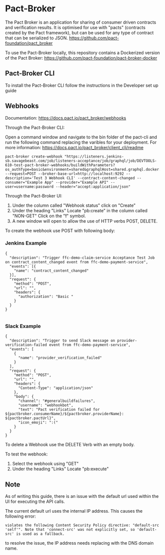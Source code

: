 # Pact-Broker
 
The Pact Broker is an application for sharing of consumer driven contracts and verification results. It is optimised for use with "pacts" (contracts created by the Pact framework), but can be used for any type of contract that can be serialized to JSON. https://github.com/pact-foundation/pact_broker
 
To use the Pact-Broker locally, this repository contains a Dockerized version of the Pact Broker:
https://github.com/pact-foundation/pact-broker-docker
 
## Pact-Broker CLI
To install the Pact-Broker CLI follow the instructions in the Developer set up guide
 
## Webhooks
 
Documentation:
https://docs.pact.io/pact_broker/webhooks
 
Through the Pact-Broker CLI:
 
Open a command window and navigate to the bin folder of the pact-cli and run the following command replacing the varibles for your deployment. For more information: https://docs.pact.io/pact_broker/client_cli/readme
 
```
pact-broker create-webhook "https://listeners.jenkins-sb.savagebeast.com/job/listeners-acceptance/job/graphql/job/DEVTOOLS-610-test-pact-broker-webhooks/buildWithParameters?os_authType=basic&environment=shared&graphqlHost=shared.graphql.docker.savagebeast.com" --request=POST --broker-base-url=http://localhost:9292 --description='Test 3 Webhook CLI' --contract-content-changed --consumer="Example App" --provider="Example API" --user=username:password --header="accept:application/json"
```
 
Through the Pact-Broker UI:
 
1. Under the column called "Webhook status" click on "Create"
2. Under the heading "Links" Locate "pb:create" in the column called "NON-GET" Click on the "**!**" symbol. 
3. A new window will open to allow the use of HTTP verbs POST, DELETE. 
 
To create the webhook use POST with following body:
 
### Jenkins Example
 
```
{
  "description": "Trigger ffc-demo-claim-service Acceptance Test Job on contract_content_changed event from ffc-demo-payment-service",
  "events": [{
    "name": "contract_content_changed"
  }],
  "request": {
    "method": "POST",
    "url": "",
    "headers": {
      "authorization": "Basic "
    }
  }
}
 
```
 
### Slack Example
 
```
{
  "description": "Trigger to send Slack message on provider-verification-failed event from ffc-demo-payment-service",
  "events": [
    {
      "name": "provider_verification_failed"
    }
  ],
  "request": {
    "method": "POST",
    "url": "",
    "headers": {
      "Content-Type": "application/json"
    },
    "body": {
      "channel": "#generalbuildfailures",
      "username": "webhookbot",
      "text": "Pact verification failed for ${pactbroker.consumerName}/${pactbroker.providerName}: ${pactbroker.pactUrl}",
      "icon_emoji": ":("
    }
  }
}
```
 
To delete a Webhook use the DELETE Verb with an empty body.
 
To test the webhook:
 
1. Select the webhook using "GET"
2. Under the heading "Links" Locate "pb:execute"
 
## Note
 
As of writing this guide, there is an issue with the default url used within the UI for executing the API calls. 
 
The current default url uses the internal IP address. This causes the following error: 
 
`violates the following Content Security Policy directive: "default-src 'self'". Note that 'connect-src' was not explicitly set, so 'default-src' is used as a fallback.`
 
to resolve the issue, the IP address needs replacing with the DNS domain name.